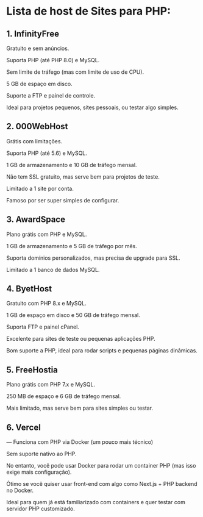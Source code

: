 # Lista de host de Sites para PHP:

## 1. InfinityFree

Gratuito e sem anúncios.

Suporta PHP (até PHP 8.0) e MySQL.

Sem limite de tráfego (mas com limite de uso de CPU).

5 GB de espaço em disco.

Suporte a FTP e painel de controle.

Ideal para projetos pequenos, sites pessoais, ou testar algo simples.

## 2. 000WebHost

Grátis com limitações.

Suporta PHP (até 5.6) e MySQL.

1 GB de armazenamento e 10 GB de tráfego mensal.

Não tem SSL gratuito, mas serve bem para projetos de teste.

Limitado a 1 site por conta.

Famoso por ser super simples de configurar.

## 3. AwardSpace

Plano grátis com PHP e MySQL.

1 GB de armazenamento e 5 GB de tráfego por mês.

Suporta domínios personalizados, mas precisa de upgrade para SSL.

Limitado a 1 banco de dados MySQL.

## 4. ByetHost

Gratuito com PHP 8.x e MySQL.

1 GB de espaço em disco e 50 GB de tráfego mensal.

Suporta FTP e painel cPanel.

Excelente para sites de teste ou pequenas aplicações PHP.

Bom suporte a PHP, ideal para rodar scripts e pequenas páginas dinâmicas.

## 5. FreeHostia

Plano grátis com PHP 7.x e MySQL.

250 MB de espaço e 6 GB de tráfego mensal.

Mais limitado, mas serve bem para sites simples ou testar.

## 6. Vercel
 — Funciona com PHP via Docker (um pouco mais técnico)

Sem suporte nativo ao PHP.

No entanto, você pode usar Docker para rodar um container PHP (mas isso exige mais configuração).

Ótimo se você quiser usar front-end com algo como Next.js + PHP backend no Docker.

Ideal para quem já está familiarizado com containers e quer testar com servidor PHP customizado.

